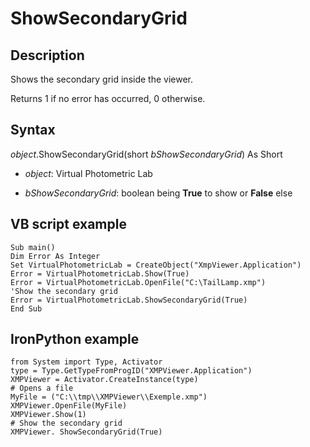 # ShowSecondaryGrid 

## Description 

Shows the secondary grid inside the viewer.

Returns 1 if no error has occurred, 0 otherwise.

## Syntax 

*object*.ShowSecondaryGrid\(short *bShowSecondaryGrid*\) As Short

- *object*: Virtual Photometric Lab

- *bShowSecondaryGrid*: boolean being **True** to show or **False** else


## VB script example 

```VB
Sub main()
Dim Error As Integer
Set VirtualPhotometricLab = CreateObject("XmpViewer.Application")
Error = VirtualPhotometricLab.Show(True)
Error = VirtualPhotometricLab.OpenFile("C:\TailLamp.xmp")
'Show the secondary grid
Error = VirtualPhotometricLab.ShowSecondaryGrid(True)
End Sub

```

## IronPython example

```ironpython
from System import Type, Activator
type = Type.GetTypeFromProgID("XMPViewer.Application")
XMPViewer = Activator.CreateInstance(type)
# Opens a file
MyFile = ("C:\\tmp\\XMPViewer\\Exemple.xmp")
XMPViewer.OpenFile(MyFile)
XMPViewer.Show(1)
# Show the secondary grid
XMPViewer. ShowSecondaryGrid(True)

```


